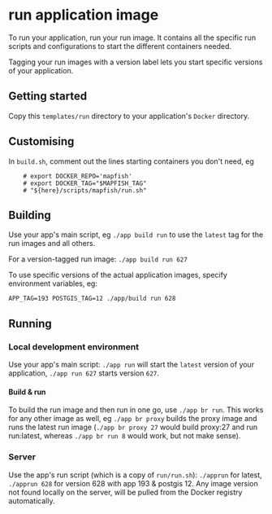 # run application image

To run your application, run your run image. It contains all the specific run scripts and configurations to start the different containers needed.

Tagging your run images with a version label lets you start specific versions of your application.

## Getting started

Copy this `templates/run` directory to your application's `Docker` directory.

## Customising

In `build.sh`, comment out the lines starting containers you don't need, eg
```
	# export DOCKER_REPO='mapfish'
	# export DOCKER_TAG="$MAPFISH_TAG"
	# "${here}/scripts/mapfish/run.sh"
```

## Building

Use your app's main script, eg `./app build run` to use the `latest` tag for the run images and all others.

For a version-tagged run image: `./app build run 627`

To use specific versions of the actual application images, specify environment variables, eg:
```
APP_TAG=193 POSTGIS_TAG=12 ./app/build run 628
```

## Running

### Local development environment

Use your app's main script: `./app run` will start the `latest` version of your application, `./app run 627` starts version `627`.

#### Build & run

To build the run image and then run in one go, use `./app br run`. This works for any other image as well, eg `./app br proxy` builds the proxy image and runs the latest run image (`./app br proxy 27` would build proxy:27 and run run:latest, whereas `./app br run 8` would work, but not make sense).

### Server

Use the app's run script (which is a copy of `run/run.sh`): `./apprun` for latest, `./apprun 628` for version 628 with app 193 & postgis 12.
Any image version not found locally on the server, will be pulled from the Docker registry automatically.
